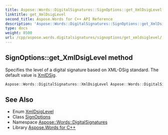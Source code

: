 ```yaml
---
title: Aspose::Words::DigitalSignatures::SignOptions::get_XmlDsigLevel method
linktitle: get_XmlDsigLevel
second_title: Aspose.Words for C++ API Reference
description: 'Aspose::Words::DigitalSignatures::SignOptions::get_XmlDsigLevel method. Specifies the level of a digital signature based on XML-DSig standard. The default value is XmlDSig in C++.'
type: docs
weight: 8500
url: /cpp/aspose.words.digitalsignatures/signoptions/get_xmldsiglevel/
---
```

## SignOptions::get_XmlDsigLevel method


Specifies the level of a digital signature based on XML-DSig standard. The default value is [XmlDSig](../../xmldsiglevel/).

```cpp
Aspose::Words::DigitalSignatures::XmlDsigLevel Aspose::Words::DigitalSignatures::SignOptions::get_XmlDsigLevel() const
```

## See Also

* Enum [XmlDsigLevel](../../xmldsiglevel/)
* Class [SignOptions](../)
* Namespace [Aspose::Words::DigitalSignatures](../../)
* Library [Aspose.Words for C++](../../../)
